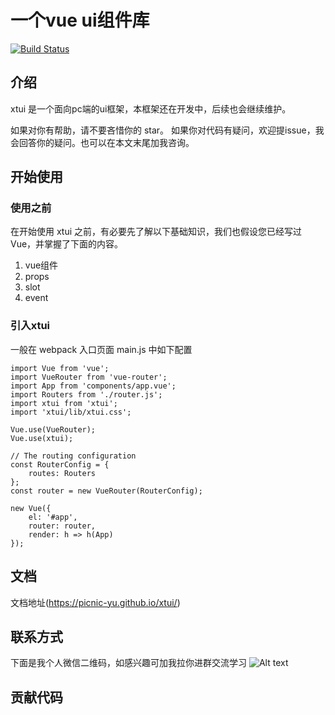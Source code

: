 # 一个vue ui组件库 
[![Build Status](https://www.travis-ci.org/picnic-yu/xtui.svg?branch=master)](https://www.travis-ci.org/picnic-yu/xtui)
## 介绍
xtui 是一个面向pc端的ui框架，本框架还在开发中，后续也会继续维护。

如果对你有帮助，请不要吝惜你的 star。
如果你对代码有疑问，欢迎提issue，我会回答你的疑问。也可以在本文末尾加我咨询。


## 开始使用

### 使用之前
在开始使用 xtui 之前，有必要先了解以下基础知识，我们也假设您已经写过 Vue，并掌握了下面的内容。
1. vue组件
2. props
3. slot
4. event


### 引入xtui
一般在 webpack 入口页面 main.js 中如下配置
```
import Vue from 'vue';
import VueRouter from 'vue-router';
import App from 'components/app.vue';
import Routers from './router.js';
import xtui from 'xtui';
import 'xtui/lib/xtui.css';

Vue.use(VueRouter);
Vue.use(xtui);

// The routing configuration
const RouterConfig = {
    routes: Routers
};
const router = new VueRouter(RouterConfig);

new Vue({
    el: '#app',
    router: router,
    render: h => h(App)
});
```

## 文档
文档地址(https://picnic-yu.github.io/xtui/)


## 联系方式
下面是我个人微信二维码，如感兴趣可加我拉你进群交流学习
![Alt text](https://github.com/picnic-yu/xtui/tree/master/src/assets/1.jpg)
## 贡献代码
